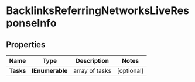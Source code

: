 # BacklinksReferringNetworksLiveResponseInfo


## Properties

| Name | Type | Description | Notes |
|------------ | ------------- | ------------- | -------------|
**Tasks** | **IEnumerable<BacklinksReferringNetworksLiveTaskInfo>** | array of tasks |[optional]|